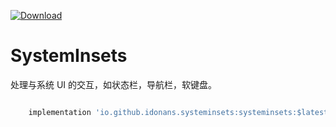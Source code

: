 [ ![Download](https://api.bintray.com/packages/idonans/maven/systeminsets/images/download.svg) ](https://bintray.com/idonans/maven/systeminsets/_latestVersion)

# SystemInsets
处理与系统 UI 的交互，如状态栏，导航栏，软键盘。

```groovy

    implementation 'io.github.idonans.systeminsets:systeminsets:$latestVersion'

```
